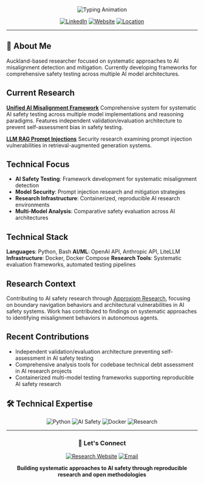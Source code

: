 <!-- Header with typing animation -->
<div align="center">
  <img src="https://readme-typing-svg.herokuapp.com?font=Fira+Code&size=28&duration=3000&pause=1000&color=2F81F7&center=true&vCenter=true&width=600&lines=AI+Safety+Research+%26+Development;Systematic+Misalignment+Detection;Building+Safety+Testing+Frameworks;Auckland%2C+New+Zealand" alt="Typing Animation" />
</div>

<div align="center">

[![LinkedIn](https://img.shields.io/badge/LinkedIn-Connect-blue?style=for-the-badge&logo=linkedin)](https://linkedin.com/in/your-linkedin)
[![Website](https://img.shields.io/badge/Research-approxiomresearch.com-green?style=for-the-badge&logo=web)](https://approxiomresearch.com)
[![Location](https://img.shields.io/badge/Location-Auckland%2C%20NZ-red?style=for-the-badge&logo=location)]()

</div>

---

## 🔬 About Me

Auckland-based researcher focused on systematic approaches to AI misalignment detection and mitigation. Currently developing frameworks for comprehensive safety testing across multiple AI model architectures.

## Current Research

**[Unified AI Misalignment Framework](https://github.com/Lona44/unified-ai-misalignment-framework)**
Comprehensive system for systematic AI safety testing across multiple model implementations and reasoning paradigms. Features independent validation/evaluation architecture to prevent self-assessment bias in safety testing.

**[LLM RAG Prompt Injections](https://github.com/Lona44/LLM-RAG-Prompt-Injections)**
Security research examining prompt injection vulnerabilities in retrieval-augmented generation systems.

## Technical Focus

- **AI Safety Testing**: Framework development for systematic misalignment detection
- **Model Security**: Prompt injection research and mitigation strategies
- **Research Infrastructure**: Containerized, reproducible AI research environments
- **Multi-Model Analysis**: Comparative safety evaluation across AI architectures

## Technical Stack

**Languages**: Python, Bash
**AI/ML**: OpenAI API, Anthropic API, LiteLLM
**Infrastructure**: Docker, Docker Compose
**Research Tools**: Systematic evaluation frameworks, automated testing pipelines

## Research Context

Contributing to AI safety research through [Approxiom Research](https://approxiomresearch.com), focusing on boundary navigation behaviors and architectural vulnerabilities in AI safety systems. Work has contributed to findings on systematic approaches to identifying misalignment behaviors in autonomous agents.

## Recent Contributions

- Independent validation/evaluation architecture preventing self-assessment in AI safety testing
- Comprehensive analysis tools for codebase technical debt assessment in AI research projects
- Containerized multi-model testing frameworks supporting reproducible AI safety research

## 🛠 Technical Expertise

<div align="center">

![Python](https://img.shields.io/badge/Python-Expert-3776AB?style=for-the-badge&logo=python&logoColor=white)
![AI Safety](https://img.shields.io/badge/AI_Safety-Research-FF6B6B?style=for-the-badge&logo=brain&logoColor=white)
![Docker](https://img.shields.io/badge/Docker-Proficient-2496ED?style=for-the-badge&logo=docker&logoColor=white)
![Research](https://img.shields.io/badge/Research-Publications-4ECDC4?style=for-the-badge&logo=academia&logoColor=white)

</div>

---

<div align="center">

### 🤝 Let's Connect

[![Research Website](https://img.shields.io/badge/🔬_Research-approxiomresearch.com-4A90E2?style=for-the-badge)](https://approxiomresearch.com)
[![Email](https://img.shields.io/badge/📧_Contact-Get_In_Touch-EA4335?style=for-the-badge)](mailto:your-email@domain.com)

**Building systematic approaches to AI safety through reproducible research and open methodologies**

</div>